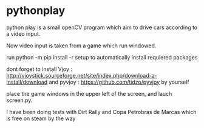 # pythonplay

python play is a small openCV program which aim to drive cars according to a video input. 

Now video input is taken from a game which run windowed. 


run python -m pip install -r setup to automatically install requiered packages

dont forget to install Vjoy :  http://vjoystick.sourceforge.net/site/index.php/download-a-install/download
and pyvjoy : https://github.com/tidzo/pyvjoy
by yourself


place the game windows in the upper left of the screen, and lauch screen.py. 

I have been doing tests with Dirt Rally and Copa Petrobras de Marcas which is free on steam by the way




